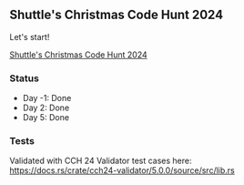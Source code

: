 ## Shuttle's Christmas Code Hunt 2024

Let's start! 

[Shuttle's Christmas Code Hunt 2024
](https://console.shuttle.dev/shuttlings/cch24)

### Status

* Day -1: Done
* Day 2: Done
* Day 5: Done


### Tests

Validated with CCH 24 Validator test cases here: https://docs.rs/crate/cch24-validator/5.0.0/source/src/lib.rs